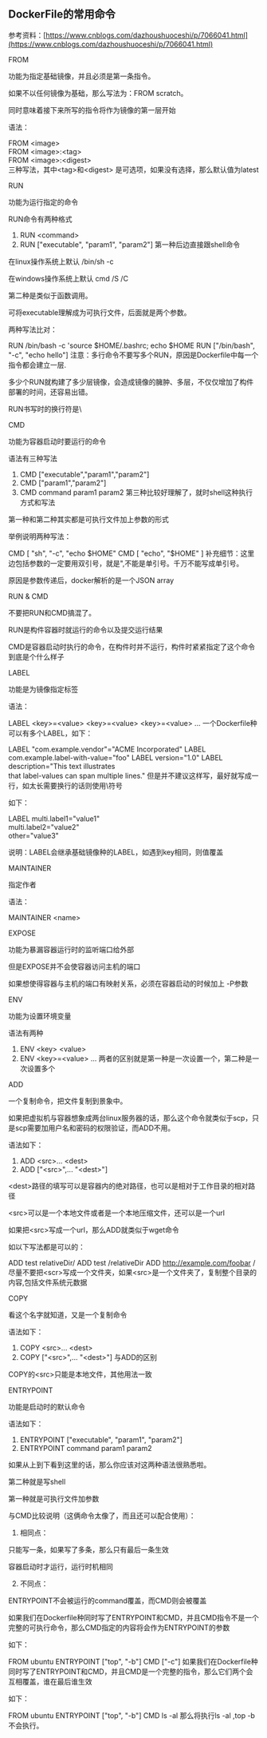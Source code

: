 ## DockerFile的常用命令

参考资料：[https://www.cnblogs.com/dazhoushuoceshi/p/7066041.html](https://www.cnblogs.com/dazhoushuoceshi/p/7066041.html)

FROM

功能为指定基础镜像，并且必须是第一条指令。

如果不以任何镜像为基础，那么写法为：FROM scratch。

同时意味着接下来所写的指令将作为镜像的第一层开始

语法：

FROM &lt;image&gt;  
FROM &lt;image&gt;:&lt;tag&gt;  
FROM &lt;image&gt;:&lt;digest&gt;  
三种写法，其中&lt;tag&gt;和&lt;digest&gt; 是可选项，如果没有选择，那么默认值为latest

RUN

 功能为运行指定的命令

RUN命令有两种格式

1. RUN &lt;command&gt;
2. RUN ["executable", "param1", "param2"]
第一种后边直接跟shell命令

在linux操作系统上默认 /bin/sh -c

在windows操作系统上默认 cmd /S /C

第二种是类似于函数调用。

可将executable理解成为可执行文件，后面就是两个参数。

 

两种写法比对：

RUN /bin/bash -c 'source $HOME/.bashrc; echo $HOME
RUN ["/bin/bash", "-c", "echo hello"]
注意：多行命令不要写多个RUN，原因是Dockerfile中每一个指令都会建立一层.

 多少个RUN就构建了多少层镜像，会造成镜像的臃肿、多层，不仅仅增加了构件部署的时间，还容易出错。

RUN书写时的换行符是\

 

 

CMD

 

功能为容器启动时要运行的命令

语法有三种写法

1. CMD ["executable","param1","param2"]
2. CMD ["param1","param2"]
3. CMD command param1 param2
第三种比较好理解了，就时shell这种执行方式和写法

第一种和第二种其实都是可执行文件加上参数的形式

 

举例说明两种写法：

CMD [ "sh", "-c", "echo $HOME" 
CMD [ "echo", "$HOME" ]
补充细节：这里边包括参数的一定要用双引号，就是",不能是单引号。千万不能写成单引号。

原因是参数传递后，docker解析的是一个JSON array

 

RUN & CMD

不要把RUN和CMD搞混了。

RUN是构件容器时就运行的命令以及提交运行结果

CMD是容器启动时执行的命令，在构件时并不运行，构件时紧紧指定了这个命令到底是个什么样子

 

 

LABEL

功能是为镜像指定标签

 

语法：

LABEL &lt;key&gt;=&lt;value&gt; &lt;key&gt;=&lt;value&gt; &lt;key&gt;=&lt;value&gt; ...
 一个Dockerfile种可以有多个LABEL，如下：

LABEL "com.example.vendor"="ACME Incorporated"
LABEL com.example.label-with-value="foo"
LABEL version="1.0"
LABEL description="This text illustrates \
that label-values can span multiple lines."
 但是并不建议这样写，最好就写成一行，如太长需要换行的话则使用\符号

如下：

LABEL multi.label1="value1" \
multi.label2="value2" \
other="value3"
 

说明：LABEL会继承基础镜像种的LABEL，如遇到key相同，则值覆盖

 

 

MAINTAINER

指定作者

语法：

MAINTAINER &lt;name&gt;
 

 

EXPOSE

功能为暴漏容器运行时的监听端口给外部

但是EXPOSE并不会使容器访问主机的端口

如果想使得容器与主机的端口有映射关系，必须在容器启动的时候加上 -P参数

 

 

ENV

功能为设置环境变量

语法有两种

1. ENV &lt;key&gt; &lt;value&gt;
2. ENV &lt;key&gt;=&lt;value&gt; ...
两者的区别就是第一种是一次设置一个，第二种是一次设置多个

 

 

ADD

 一个复制命令，把文件复制到景象中。

如果把虚拟机与容器想象成两台linux服务器的话，那么这个命令就类似于scp，只是scp需要加用户名和密码的权限验证，而ADD不用。

 

语法如下：

1. ADD &lt;src&gt;... &lt;dest&gt;
2. ADD ["&lt;src&gt;",... "&lt;dest&gt;"]
 

&lt;dest&gt;路径的填写可以是容器内的绝对路径，也可以是相对于工作目录的相对路径

&lt;src&gt;可以是一个本地文件或者是一个本地压缩文件，还可以是一个url

 

如果把&lt;src&gt;写成一个url，那么ADD就类似于wget命令

 

如以下写法都是可以的：

ADD test relativeDir/ 
ADD test /relativeDir
ADD http://example.com/foobar /
尽量不要把&lt;scr&gt;写成一个文件夹，如果&lt;src&gt;是一个文件夹了，复制整个目录的内容,包括文件系统元数据

 

COPY

看这个名字就知道，又是一个复制命令

语法如下：

1. COPY &lt;src&gt;... &lt;dest&gt;
2. COPY ["&lt;src&gt;",... "&lt;dest&gt;"]
与ADD的区别

COPY的&lt;src&gt;只能是本地文件，其他用法一致

 

 

ENTRYPOINT

功能是启动时的默认命令

 

语法如下：

1. ENTRYPOINT ["executable", "param1", "param2"]
2. ENTRYPOINT command param1 param2
 

如果从上到下看到这里的话，那么你应该对这两种语法很熟悉啦。

第二种就是写shell

第一种就是可执行文件加参数

 

与CMD比较说明（这俩命令太像了，而且还可以配合使用）：

1. 相同点：

只能写一条，如果写了多条，那么只有最后一条生效

容器启动时才运行，运行时机相同

 

2. 不同点：

 ENTRYPOINT不会被运行的command覆盖，而CMD则会被覆盖

 如果我们在Dockerfile种同时写了ENTRYPOINT和CMD，并且CMD指令不是一个完整的可执行命令，那么CMD指定的内容将会作为ENTRYPOINT的参数

如下：

FROM ubuntu
ENTRYPOINT ["top", "-b"]
CMD ["-c"]
如果我们在Dockerfile种同时写了ENTRYPOINT和CMD，并且CMD是一个完整的指令，那么它们两个会互相覆盖，谁在最后谁生效

如下：

FROM ubuntu
ENTRYPOINT ["top", "-b"]
CMD ls -al
那么将执行ls -al ,top -b不会执行。

